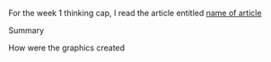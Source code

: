 For the week 1 thinking cap, I read the article entitled [name of article](link) <br/>

Summary

How were the graphics created
